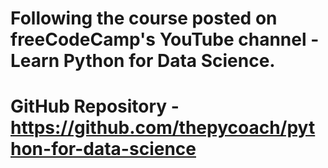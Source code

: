 # Following the course posted on freeCodeCamp's YouTube channel - Learn Python for Data Science.
# GitHub Repository - https://github.com/thepycoach/python-for-data-science